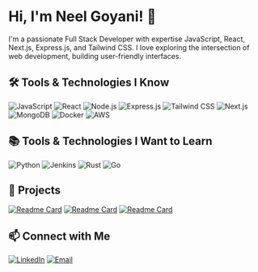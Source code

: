 # Hi, I'm Neel Goyani! 👋

I'm a passionate Full Stack Developer with expertise JavaScript, React, Next.js, Express.js, and Tailwind CSS. I love exploring the intersection of web development, building user-friendly interfaces.

## 🛠️ Tools & Technologies I Know

![JavaScript](https://img.shields.io/badge/JavaScript-F7DF1E?style=for-the-badge&logo=JavaScript&logoColor=white)
![React](https://img.shields.io/badge/React-61DAFB?style=for-the-badge&logo=React&logoColor=black)
![Node.js](https://img.shields.io/badge/Node.js-339933?style=for-the-badge&logo=Node.js&logoColor=white)
![Express.js](https://img.shields.io/badge/Express.js-000000?style=for-the-badge&logo=Express.js&logoColor=white)
![Tailwind CSS](https://img.shields.io/badge/Tailwind%20CSS-38B2AC?style=for-the-badge&logo=Tailwind%20CSS&logoColor=white)
![Next.js](https://img.shields.io/badge/Next.js-000000?style=for-the-badge&logo=Next.js&logoColor=white)
![MongoDB](https://img.shields.io/badge/MongoDB-47A248?style=for-the-badge&logo=MongoDB&logoColor=white)
![Docker](https://img.shields.io/badge/Docker-2496ED?style=for-the-badge&logo=Docker&logoColor=white)
![AWS](https://img.shields.io/badge/AWS-232F3E?style=for-the-badge&logo=Amazon%20AWS&logoColor=white)

## 📚 Tools & Technologies I Want to Learn

![Python](https://img.shields.io/badge/Python-000000?style=for-the-badge&logo=Python&logoColor=white)
![Jenkins](https://img.shields.io/badge/Jenkins-D24939?style=for-the-badge&logo=Jenkins&logoColor=white)
![Rust](https://img.shields.io/badge/Rust-000000?style=for-the-badge&logo=Rust&logoColor=white)
![Go](https://img.shields.io/badge/Go-00ADD8?style=for-the-badge&logo=Go&logoColor=white)

## 🚀 Projects

[![Readme Card](https://github-readme-stats.vercel.app/api/pin/?username=Divy2103&repo=react_blog)](https://github.com/Divy2103/react_blog)
[![Readme Card](https://github-readme-stats.vercel.app/api/pin/?username=neelgoyani702&repo=e-commerce-backend)](https://github.com/neelgoyani702/e-commerce-backend)
[![Readme Card](https://github-readme-stats.vercel.app/api/pin/?username=neelgoyani702&repo=e-commerce-frontend)](https://github.com/neelgoyani702/e-commerce-frontend)


## 📫 Connect with Me

[![LinkedIn](https://img.shields.io/badge/LinkedIn-0077B5?style=for-the-badge&logo=LinkedIn&logoColor=white)](https://www.linkedin.com/in/neel-goyani-bb8029240/)
[![Email](https://img.shields.io/badge/Email-D14836?style=for-the-badge&logo=Gmail&logoColor=white)](mailto:neelgoyani702@gmail.com)
